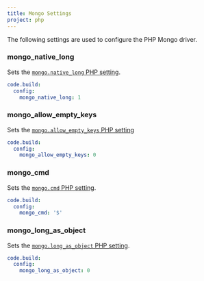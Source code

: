 ```yaml
---
title: Mongo Settings
project: php
---
```


The following settings are used to configure the PHP Mongo driver.

### mongo\_native\_long
Sets the [`mongo.native_long` PHP setting](http://php.net/manual/en/mongo.configuration.php#ini.mongo.native-long).

```yaml
code.build:
  config:
    mongo_native_long: 1
```

### mongo\_allow\_empty\_keys
Sets the [`mongo.allow_empty_keys` PHP setting](http://php.net/manual/en/mongo.configuration.php#ini.mongo.allow-empty-keys)

```yaml
code.build:
  config:
    mongo_allow_empty_keys: 0
```

### mongo_cmd
Sets the [`mongo.cmd` PHP setting](http://php.net/manual/en/mongo.configuration.php#ini.mongo.cmd).

```yaml
code.build:
  config:
    mongo_cmd: '$'
```

### mongo\_long\_as\_object
Sets the [`mongo.long_as_object` PHP setting](http://php.net/manual/en/mongo.configuration.php#ini.mongo.long-as-object).

```yaml
code.build:
  config:
    mongo_long_as_object: 0
```
